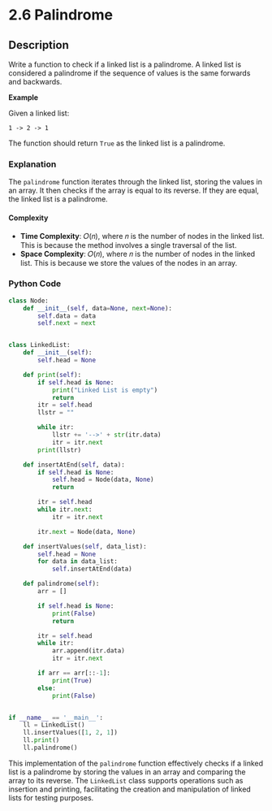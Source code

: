 # 2.6 Palindrome

## Description
Write a function to check if a linked list is a palindrome. A linked list is considered a palindrome if the sequence of values is the same forwards and backwards.

**Example**

Given a linked list:
```
1 -> 2 -> 1
```
The function should return `True` as the linked list is a palindrome.

### Explanation
The `palindrome` function iterates through the linked list, storing the values in an array. It then checks if the array is equal to its reverse. If they are equal, the linked list is a palindrome.

#### Complexity
- **Time Complexity**: 𝑂(𝑛), where 𝑛 is the number of nodes in the linked list. This is because the method involves a single traversal of the list.
- **Space Complexity**: 𝑂(𝑛), where 𝑛 is the number of nodes in the linked list. This is because we store the values of the nodes in an array.

### Python Code

```python
class Node:
    def __init__(self, data=None, next=None):
        self.data = data
        self.next = next


class LinkedList:
    def __init__(self):
        self.head = None

    def print(self):
        if self.head is None:
            print("Linked List is empty")
            return
        itr = self.head
        llstr = ""

        while itr:
            llstr += '-->' + str(itr.data)
            itr = itr.next
        print(llstr)

    def insertAtEnd(self, data):
        if self.head is None:
            self.head = Node(data, None)
            return

        itr = self.head
        while itr.next:
            itr = itr.next

        itr.next = Node(data, None)

    def insertValues(self, data_list):
        self.head = None
        for data in data_list:
            self.insertAtEnd(data)

    def palindrome(self):
        arr = []

        if self.head is None:
            print(False)
            return

        itr = self.head
        while itr:
            arr.append(itr.data)
            itr = itr.next

        if arr == arr[::-1]:
            print(True)
        else:
            print(False)


if __name__ == '__main__':
    ll = LinkedList()
    ll.insertValues([1, 2, 1])
    ll.print()
    ll.palindrome()
```

This implementation of the `palindrome` function effectively checks if a linked list is a palindrome by storing the values in an array and comparing the array to its reverse. The `LinkedList` class supports operations such as insertion and printing, facilitating the creation and manipulation of linked lists for testing purposes.
